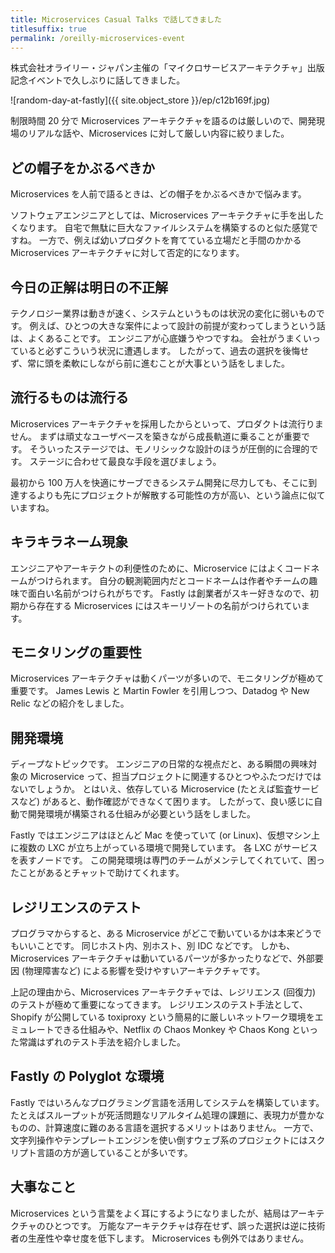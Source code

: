 ```yaml
---
title: Microservices Casual Talks で話してきました
titlesuffix: true
permalink: /oreilly-microservices-event
---
```


株式会社オライリー・ジャパン主催の「マイクロサービスアーキテクチャ」出版記念イベントで久しぶりに話してきました。

![random-day-at-fastly]({{ site.object_store }}/ep/c12b169f.jpg)

制限時間 20 分で Microservices アーキテクチャを語るのは厳しいので、開発現場のリアルな話や、Microservices に対して厳しい内容に絞りました。

## どの帽子をかぶるべきか

Microservices を人前で語るときは、どの帽子をかぶるべきかで悩みます。

ソフトウェアエンジニアとしては、Microservices アーキテクチャに手を出したくなります。
自宅で無駄に巨大なファイルシステムを構築するのと似た感覚ですね。
一方で、例えば幼いプロダクトを育てている立場だと手間のかかる Microservices アーキテクチャに対して否定的になります。

## 今日の正解は明日の不正解

テクノロジー業界は動きが速く、システムというものは状況の変化に弱いものです。
例えば、ひとつの大きな案件によって設計の前提が変わってしまうという話は、よくあることです。
エンジニアが心底嫌うやつですね。
会社がうまくいっていると必ずこういう状況に遭遇します。
したがって、過去の選択を後悔せず、常に頭を柔軟にしながら前に進むことが大事という話をしました。

## 流行るものは流行る

Microservices アーキテクチャを採用したからといって、プロダクトは流行りません。
まずは頑丈なユーザベースを築きながら成長軌道に乗ることが重要です。
そういったステージでは、モノリシックな設計のほうが圧倒的に合理的です。
ステージに合わせて最良な手段を選びましょう。

最初から 100 万人を快適にサーブできるシステム開発に尽力しても、そこに到達するよりも先にプロジェクトが解散する可能性の方が高い、という論点に似ていますね。

## キラキラネーム現象

エンジニアやアーキテクトの利便性のために、Microservice にはよくコードネームがつけられます。
自分の観測範囲内だとコードネームは作者やチームの趣味で面白い名前がつけられがちです。
Fastly は創業者がスキー好きなので、初期から存在する Microservices にはスキーリゾートの名前がつけられています。

## モニタリングの重要性

Microservices アーキテクチャは動くパーツが多いので、モニタリングが極めて重要です。
James Lewis と Martin Fowler を引用しつつ、Datadog や New Relic などの紹介をしました。

## 開発環境

ディープなトピックです。
エンジニアの日常的な視点だと、ある瞬間の興味対象の Microservice って、担当プロジェクトに関連するひとつやふたつだけではないでしょうか。
とはいえ、依存している Microservice (たとえば監査サービスなど) があると、動作確認ができなくて困ります。
したがって、良い感じに自動で開発環境が構築される仕組みが必要という話をしました。

Fastly ではエンジニアはほとんど Mac を使っていて (or Linux)、仮想マシン上に複数の LXC が立ち上がっている環境で開発しています。
各 LXC がサービスを表すノードです。
この開発環境は専門のチームがメンテしてくれていて、困ったことがあるとチャットで助けてくれます。

## レジリエンスのテスト

プログラマからすると、ある Microservice がどこで動いているかは本来どうでもいいことです。
同じホスト内、別ホスト、別 IDC などです。
しかも、Microservices アーキテクチャは動いているパーツが多かったりなどで、外部要因 (物理障害など) による影響を受けやすいアーキテクチャです。

上記の理由から、Microservices アーキテクチャでは、レジリエンス (回復力) のテストが極めて重要になってきます。
レジリエンスのテスト手法として、Shopify が公開している toxiproxy という簡易的に厳しいネットワーク環境をエミュレートできる仕組みや、Netflix の Chaos Monkey や Chaos Kong といった常識はずれのテスト手法を紹介しました。

## Fastly の Polyglot な環境

Fastly ではいろんなプログラミング言語を活用してシステムを構築しています。
たとえばスループットが死活問題なリアルタイム処理の課題に、表現力が豊かなものの、計算速度に難のある言語を選択するメリットはありません。
一方で、文字列操作やテンプレートエンジンを使い倒すウェブ系のプロジェクトにはスクリプト言語の方が適していることが多いです。

## 大事なこと

Microservices という言葉をよく耳にするようになりましたが、結局はアーキテクチャのひとつです。
万能なアーキテクチャは存在せず、誤った選択は逆に技術者の生産性や幸せ度を低下します。
Microservices も例外ではありません。
